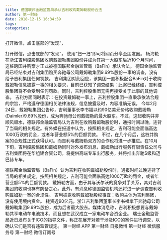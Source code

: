 ```yaml
---
title: 德国联邦金融监管局承认吉利收购戴姆勒股份合法
author: 第一财经
date: 2018-12-15 16:34:59
tags: 
categories: 
---
```

打开微信，点击底部的“发现”，
<!-- more -->
打开微信，点击底部的“发现”，
使用“扫一扫”即可将网页分享至朋友圈。
杨海艳
在浙江吉利控股集团收购戴姆勒集团股份并成为其第一大股东后近10个月时间，这桩跨国并购案才正式被德国联邦金融监管局（BaFin）承认合法。
德国金融监管局已经结束对吉利集团购买奔驰母公司戴姆勒集团9.69%股份一事的调查，没有给予吉利集团任何罚款。
吉利集团对此回应，该集团一直积极配合BaFin对于收购戴姆勒信息披露一事的相关要求，目前已获知了调查结果：此案已经终结，吉利控股集团将不会受到任何罚款。同时，吉利控股集团无需再接受关于此事的其他调查。
吉利方面同时表示：在投资戴姆勒一事上，吉利控股集团一直秉承依法合规的宗旨，严格遵守德国相关法律法规，信息披露及时，内容准确无误。
今年2月24日，戴姆勒集团公告称，吉利董事长李书福以约90亿美元价格收购戴姆勒(Daimler)9.69%股份，成为奔驰母公司戴姆勒的最大股东。不过，这起收购并非顺风顺水，德联邦金融监管局认为吉利在收购戴姆勒股份时，通报时间过晚，违背了当局的相关规定。有外媒在报道中认为，按照相关规定，吉利可能会面临高达1000万欧的罚金，或者年营业额5%的巨额罚款。
不过，在几个月后，这桩并购案的合规性正式获得认可。而吉利与戴姆勒双方的合作也将进一步推进。在10月下旬，吉利控股集团和戴姆勒同时对外发布消息，戴姆勒出行服务有限责任公司与吉利集团将在华组建合资公司，将提供高端专车出行服务，并将推出奔驰S级和迈巴赫专车。
 
 
德联邦金融监管局（BaFin）认为吉利在收购戴姆勒股份时，通报时间过晚违背了当局的相关规定。按照相关规定，吉利可能会面临高达1000万欧的罚金，或者年营业额5%的巨额罚款。
戴姆勒方面，由于其与沃尔沃的竞争对手关系，其对吉利集团的收购也存有防备之心。此外，有消息称德国监管机构还将进一步调查吉利收购戴姆勒一案的合规性。
吉利披露收购戴姆勒股权事宜：收购主体为吉利集团，没有使用境内资金。
耗资近90亿元，浙江吉利集团董事长李书福拿下奔驰母公司戴姆勒集团9.69%股份，成为后者最大股东。媒体消息称，吉利积极想要与戴姆勒共享电动车电池技术，而且想在武汉成立一家电动车合资企业。
瑞士金融监管局近日发布关于ICO的指导文件，称正在展开对若干涉及ICO的案件进行调查，以确认它们是否有违监管规定。
第一财经
APP
第一财经
日报微博
第一财经
微信服务号
第一财经
微信订阅号
